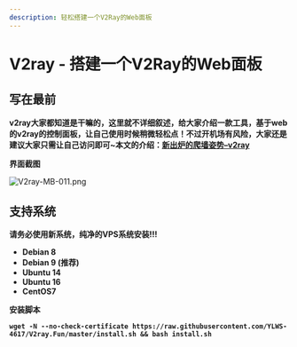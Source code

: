 ```yaml
---
description: 轻松搭建一个V2Ray的Web面板
---
```


# V2ray - 搭建一个V2Ray的Web面板

## **写在最前**

**v2ray大家都知道是干嘛的，这里就不详细叙述，给大家介绍一款工具，基于web的v2ray的控制面板，让自己使用时候稍微轻松点！不过开机场有风险，大家还是建议大家只需让自己访问即可~本文的介绍：**[**新出炉的爬墙姿势–v2ray**](https://www.echoteen.com/v2ray-introduce.html)

**界面截图**

![V2ray-MB-011.png](https://lh5.googleusercontent.com/qKg4n39BYE4ZKF6j2Td2RJLoSsPd3hPz_qYgFPxd9jU8dxe_GxfHpbcG63bbfPyKz4mlI-oJH1fCgQ9nEpfKKiCHS7JPFt5CF4w_3JIFGF3hrjppPBfRRT60wCXzefxY0Ap5jilT)

## 支持系统



**请务必使用新系统，纯净的VPS系统安装!!!**

* **Debian 8**
* **Debian 9 \(推荐\)**
* **Ubuntu 14**
* **Ubuntu 16**
* **CentOS7**

**安装脚本**

**`wget -N --no-check-certificate https://raw.githubusercontent.com/YLWS-4617/V2ray.Fun/master/install.sh && bash install.sh`**

